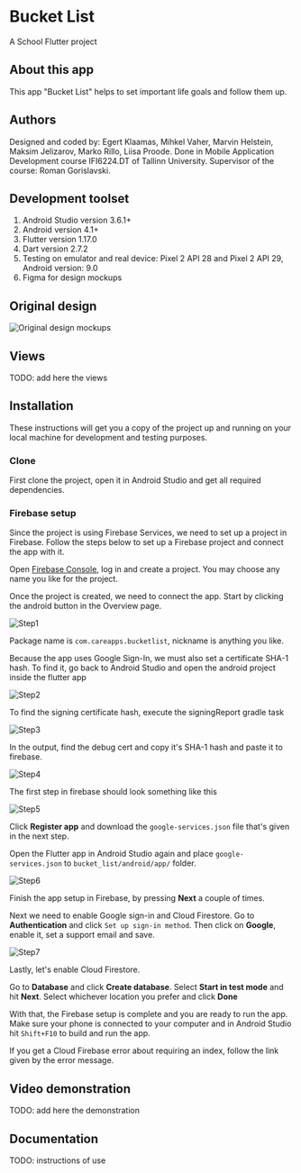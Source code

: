 # Bucket List
A School Flutter project

## About this app
This app "Bucket List" helps to set important life goals and follow them up.

## Authors
Designed and coded by: Egert Klaamas, Mihkel Vaher, Marvin Helstein, Maksim Jelizarov, Marko Rillo, Liisa Proode. Done in Mobile Application Development course IFI6224.DT of Tallinn University. Supervisor of the course: Roman Gorislavski.

## Development toolset
1. Android Studio version 3.6.1+
2. Android version 4.1+
3. Flutter version 1.17.0
4. Dart version 2.7.2
5. Testing on emulator and real device: Pixel 2 API 28 and Pixel 2 API 29, Android version: 9.0
6. Figma for design mockups

## Original design
![Original design mockups](/docs/Bucket_list_mobile_app_initial_design.png?raw=true)

## Views
TODO: add here the views

## Installation
These instructions will get you a copy of the project up and running on your local machine for development and testing purposes.

### Clone
First clone the project, open it in Android Studio and get all required dependencies.

### Firebase setup
Since the project is using Firebase Services, we need to set up a project in Firebase.
Follow the steps below to set up a Firebase project and connect the app with it.

Open [Firebase Console](https://console.firebase.google.com/),
log in and create a project.
You may choose any name you like for the project.

Once the project is created, we need to connect the app.
Start by clicking the android button in the Overview page.

![Step1](/docs/step1.jpg?raw=true)

Package name is `com.careapps.bucketlist`, nickname is anything you like.

Because the app uses Google Sign-In, we must also set a certificate SHA-1 hash.
To find it, go back to Android Studio and open the android project inside the flutter app

![Step2](/docs/step2.jpg?raw=true)

To find the signing certificate hash, execute the signingReport gradle task

![Step3](/docs/step3.jpg?raw=true)

In the output, find the debug cert and copy it's SHA-1 hash and paste it to firebase.

![Step4](/docs/step4.jpg?raw=true)

The first step in firebase should look something like this

![Step5](/docs/step5.jpg?raw=true)

Click **Register app** and download the `google-services.json` file that's given in the next step.

Open the Flutter app in Android Studio again and place `google-services.json` to `bucket_list/android/app/` folder.

![Step6](/docs/step6.jpg?raw=true)

Finish the app setup in Firebase, by pressing **Next** a couple of times.

Next we need to enable Google sign-in and Cloud Firestore.
Go to **Authentication** and click `Set up sign-in method`.
Then click on **Google**, enable it, set a support email and save.

![Step7](/docs/step7.jpg?raw=true)

Lastly, let's enable Cloud Firestore.

Go to **Database** and click **Create database**.
Select **Start in test mode** and hit **Next**.
Select whichever location you prefer and click **Done**

With that, the Firebase setup is complete and you are ready to run the app.
Make sure your phone is connected to your computer and in Android Studio hit `Shift+F10` to build and run the app.

If you get a Cloud Firebase error about requiring an index, follow the link given by the error message.

## Video demonstration
TODO: add here the demonstration

## Documentation
TODO: instructions of use